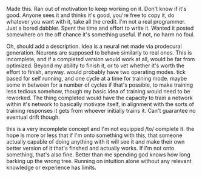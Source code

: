 Made this.
Ran out of motivation to keep working on it.
Don't know if it's good.
Anyone sees it and thinks it's good, you're free to copy it, do whatever you want with it, take all the credit.
I'm not a real programmer. Just a bored dabbler.
Spent the time and effort to write it.
Wanted it posted somewhere on the off chance it's something useful.
If not, no harm no foul.

Oh, should add a description. Idea is a neural net made via prodecural generation. Neurons are supposed to behave similarly to real ones.
This is incomplete, and if a completed version would work at all, would be far from optimized.
Beyond my ability to finish it, or to vet whether it's worth the effort to finish, anyway.
would probably have two operating modes. tick based for self running, and one cycle at a time for training mode. maybe some in between for a number of cycles if that's possible, to make training less tedious somehow, though my basic idea of training would need to be reworked. The thing completed would have the capacity to train a network within it's network to basically motivate itself, in alignment with the sorts of training responses it gets from whoever initially trains it.
Can't guarantee no eventual drift though.

this is a very incomplete concept and I'm not equipped /to/ complete it.
the hope is more or less that if I'm onto something with this, that someone actually capable of doing anything with it will see it and make their own better version of it that's finshed and actually works.
If I'm not onto something, that's also fine. Better than me spending god knows how long barking up the wrong tree.
Running on intuition alone without any relevant knowledge or experience has limits.
